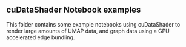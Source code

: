 ## cuDataShader Notebook examples

This folder contains some example notebooks using cuDataShader to render large amounts of UMAP data, and graph data using a GPU accelerated edge bundling.

